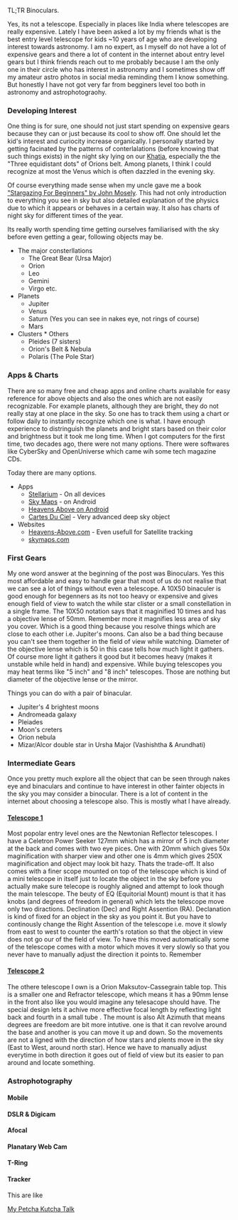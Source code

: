 TL;TR Binoculars.


Yes, its not a telescope. Especially in places like India where telescopes are really expensive. Lately I have been asked a lot by my friends what is the best entry level telescope for kids ~10 years of age who are developing interest towards astronomy. I am no expert, as I myself do not have a lot of expensive gears and there a lot of content in the internet about entry level gears but I think friends reach out to me probably because I am the only one in their circle who has interest in astronomy and I sometimes show off my amateur astro photos in social media reminding them I know something. But honestly I have not got very far from begginers level too both in astronomy and astrophotograohy. 

### Developing Interest
One thing is for sure, one should not just start spending on expensive gears because they can or just because its cool to show off. One should let the kid's interest and curiocity increase organically. I personally started by getting facinated by the patterns of conterlalations (before knowing that such things exists) in the night sky lying on our [Khatia](https://www.amazon.in/Khatiya-Charpoy-Manja-Indian-Bed/dp/B083KGZ5HF), especially the the "Three equidistant dots" of Orions belt. Among planets, I think I could recognize at most the Venus which is often dazzled in the evening sky.

Of course everything made sense when my uncle gave me a book ["Stargazing For Beginners" by John Mosely](https://books.google.co.in/books/about/Stargazing_for_Beginners.html?id=6Mg7OuG0100C&redir_esc=y). This had not only introduction to everything you see in sky but also detailed explanation of the physics due to which it appears or behaves in a certain way. It also has charts of night sky for different times of the year.

Its really worth spending time getting ourselves familiarised with the sky before even getting a gear, following objects may be.

* The major consterllations
  - The Great Bear (Ursa Major)
  - Orion
  - Leo
  - Gemini
  - Virgo etc.
* Planets 
  - Jupiter
  - Venus
  - Saturn (Yes you can see in nakes eye, not rings of course)
  - Mars
* Clusters * Others
  - Pleides (7 sisters)
  - Orion's Belt & Nebula
  - Polaris (The Pole Star)
    
### Apps & Charts
There are so many free and cheap apps and online charts available for easy reference for above objects and also the ones which are not easily recognizable. For example planets, although they are bright, they do not really stay at one place in the sky. So one has to track them using a chart or follow daily to instantly recognize which one is what. I have enough experience to distringuish the planets and bright stars based on their color and brightness but it took me long time.
When I got computers for the first time, two decades ago, there were not many options. There were softwares like CyberSky and OpenUniverse which came wih some tech magazine CDs.

Today there are many options.

- Apps
  - [Stellarium](http://stellarium.org/) - On all devices
  - [Sky Maps](https://play.google.com/store/apps/details?id=com.google.android.stardroid&hl=en_IN&gl=US) - on Android
  - [Heavens Above on Android](https://play.google.com/store/apps/details?id=com.heavens_above.viewer&hl=en&gl=US)
  - [Cartes Du Ciel](https://www.ap-i.net/skychart//en/start) - Very advanced deep sky object
- Websites
  - [Heavens-Above.com](Heavens-Above.com) - Even usefull for Satellite tracking
  - [skymaps.com](http://skymaps.com/downloads.html)


### First Gears
My one word answer at the beginning of the post was Binoculars. Yes this most affordable and easy to handle gear that most of us do not realise that we can see a lot of things without even a telescope. A 10X50 binaculer is good enough for begenners as its not too heavy or expensive and gives enough field of view to watch the while star clister or a small constellation in a single frame. The 10X50 notation says that it maginified 10 times and has a objective lense of 50mm. Remember more it magnifies less area of sky you cover. Which is a good thing because you resolve things which are close to each other i.e. Jupiter's moons. Can also be a bad thing because you can't see them together in the field of view while watching. Diameter of the objective lense which is 50 in this case tells how much light it gathers. Of course more light it gathers it good but it becomes heavy (makes it unstable while held in hand) and expensive. While buying telescopes you may heat terms like "5 inch" and "8 inch" telescopes. Those are nothing but diameter of the objective lense or the mirror.

Things you can do with a pair of binacular.

- Jupiter's 4 brightest moons
- Andromeada galaxy
- Pleiades
- Moon's creters
- Orion nebula
- Mizar/Alcor double star in Ursha Major (Vashishtha & Arundhati)


### Intermediate Gears
Once you pretty much explore all the object that can be seen through nakes eye and binaculars and continue to have interest in other fainter objects in the sky you may consider a binocular. There is a lot of content in the internet about choosing a telescope also. This is mostly what I have already.

#### [Telescope 1](https://neilghosh.com/2011/01/assembling-and-setting-up-telescope_23.html)
Most popolar entry level ones are the Newtonian Reflector telescopes. I have a Celetron Power Seeker 127mm which has a mirror of 5 inch diameter at the back and comes with two eye pices. One with 20mm which gives 50x maginification with sharper view and other one is 4mm which gives 250X maginification and object may look bit hazy. Thats the trade-off. It also comes with a finer scope mounted on top of the telescope which is kind of a mini telescope in itself just to locate the object in the sky before you actually make sure telecope is roughly aligned and attempt to look though the main telescope. The beuty of EQ (Equitorial Mount) mount is that it has knobs (and degrees of freedom in general) which lets the telescope move only two diractions. Declination (Dec) and Right Assention (RA). Declanation is kind of fixed for an object in the sky as you point it. But you have to continously change the Right Assention of the telescope i.e. move it slowly from east to west to counter the earth's rotation so that the object in view does not go our of the field of view. To have this moved automatically some of the telescope comes with a motor which moves it very slowly so that you never have to manually adjust the direction it points to. Remember 

#### [Telescope 2](https://neilghosh.com/2011/11/orion-starmax-90mm-table-top.html)
The othere telescope I own is a Orion Maksutov-Cassegrain table top. This is a smaller one and Refractor telescope, which means it has a 90mm lense in the front also like you would imagine any telesacope should have. The special design lets it achive more effective focal length by reflexting light back and fourth in a small tube . The mount is also Alt Azimuth that means degrees are freedom are bit more intutive. one is that it can revolve around the base and another is you can move it up and down. So the movements are not a ligned with the direction of how stars and plents move in the sky (East to West, around north star). Hence we have to manually adjust everytime in both direction it goes out of field of view but its easier to pan around and locate something.

### Astrophotography

#### Mobile

#### DSLR & Digicam

#### Afocal

#### Planatary Web Cam

#### T-Ring

#### Tracker
This are like 

[My Petcha Kutcha Talk](https://www.youtube.com/watch?v=2HiWlHyOekk)

